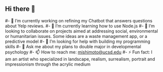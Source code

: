 ## Hi there 👋




#- 🔭 I’m currently working on refining my Chatbot that answers questions about Yelp reviews. 
#- 🌱 I’m currently learning how to use Node.js
#- 👯 I’m looking to collaborate on projects aimed at addressing social, environmental or humanitarian issues. Some ideas are a waste management app, or a predictive model
#- 🤔 I’m looking for help with building my programming skills
#- 💬 Ask me about my plans to double major in developmental psychology
#- 📫 How to reach me: mishimoto@ucsd.edu
#- ⚡ Fun fact: I am an artist who specialized in landscape, realism, surrealism, portrait and impressionism through the acrylic medium 

 
